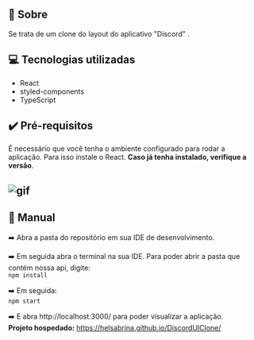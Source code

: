 ## :memo: Sobre
<p>Se trata de um clone do layout do aplicativo "Discord" </strong>.</p> 

## :computer: Tecnologias utilizadas
<ul>
	<li>React</li>
	<li>styled-components</li>
	<li>TypeScript</li>
</ul>

## :heavy_check_mark: Pré-requisitos
É necessário que você tenha o ambiente configurado para rodar a aplicação. Para isso instale o React. <strong>Caso já tenha instalado, verifique a versão</strong>.

 ## ![gif](https://github.com/helsabrina/DiscordUIClone/blob/master/demo/ui-clone.gif)

## :bookmark_tabs: Manual
:arrow_right: Abra a pasta do repositório em sua IDE de desenvolvimento.

:arrow_right: Em seguida abra o terminal na sua IDE. Para poder abrir a pasta que contém nossa api, digite:<br>
`npm install`

:arrow_right: Em seguida:<br>
`npm start`

:arrow_right: E abra http://localhost:3000/ para poder visualizar a aplicação. <br>
<strong>Projeto hospedado:</strong> https://helsabrina.github.io/DiscordUIClone/
